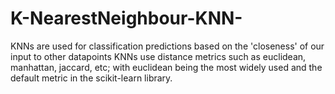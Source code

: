 # K-NearestNeighbour-KNN-
KNNs are used for classification predictions based on the 'closeness' of our input to other datapoints
 KNNs use distance metrics such as euclidean, manhattan, jaccard, etc; with euclidean being the most widely used and the default metric in the scikit-learn library.
